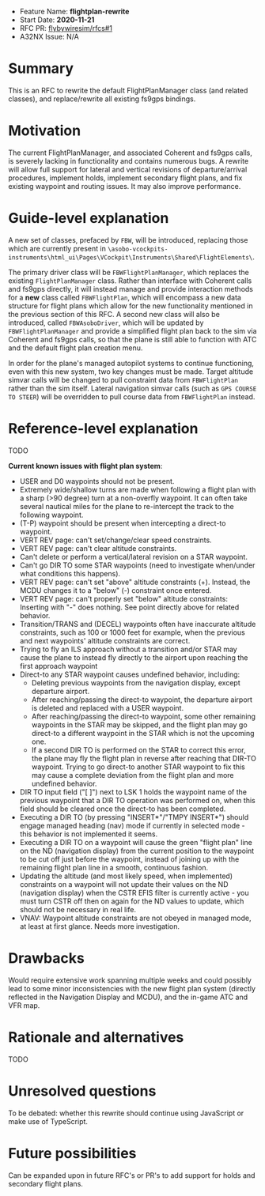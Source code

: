 - Feature Name: **flightplan-rewrite**
- Start Date: **2020-11-21**
- RFC PR: [flybywiresim/rfcs#1](https://github.com/flybywiresim/rfcs/pull/1)
- A32NX Issue: N/A

# Summary
[summary]: #summary

This is an RFC to rewrite the default FlightPlanManager class (and related classes), and replace/rewrite all existing fs9gps bindings.

# Motivation
[motivation]: #motivation

The current FlightPlanManager, and associated Coherent and fs9gps calls, is severely lacking in functionality and contains numerous bugs. A rewrite will allow full support for lateral and vertical revisions of departure/arrival procedures, implement holds, implement secondary flight plans, and fix existing waypoint and routing issues. It may also improve performance.

# Guide-level explanation
[guide-level-explanation]: #guide-level-explanation

A new set of classes, prefaced by `FBW`, will be introduced, replacing those which are currently present in `\asobo-vcockpits-instruments\html_ui\Pages\VCockpit\Instruments\Shared\FlightElements\`. 

The primary driver class will be `FBWFlightPlanManager`, which replaces the existing `FlightPlanManager` class. Rather than interface with Coherent calls and fs9gps directly, it will instead manage and provide interaction methods for a **new** class called `FBWFlightPlan`, which will encompass a new data structure for flight plans which allow for the new functionality mentioned in the previous section of this RFC. A second new class will also be introduced, called `FBWAsoboDriver`, which will be updated by `FBWFlightPlanManager` and provide a simplified flight plan back to the sim via Coherent and fs9gps calls, so that the plane is still able to function with ATC and the default flight plan creation menu.

In order for the plane's managed autopilot systems to continue functioning, even with this new system, two key changes must be made. Target altitude simvar calls will be changed to pull constraint data from `FBWFlightPlan` rather than the sim itself. Lateral navigation simvar calls (such as `GPS COURSE TO STEER`) will be overridden to pull course data from `FBWFlightPlan` instead.

# Reference-level explanation
[reference-level-explanation]: #reference-level-explanation

TODO

**Current known issues with flight plan system**:
- USER and D0 waypoints should not be present.
- Extremely wide/shallow turns are made when following a flight plan with a sharp (>90 degree) turn at a non-overfly waypoint. It can often take several nautical miles for the plane to re-intercept the track to the following waypoint.
- (T-P) waypoint should be present when intercepting a direct-to waypoint.
- VERT REV page: can't set/change/clear speed constraints.
- VERT REV page: can't clear altitude constraints.
- Can't delete or perform a vertical/lateral revision on a STAR waypoint.
- Can't go DIR TO some STAR waypoints (need to investigate when/under what conditions this happens).
- VERT REV page: can't set "above" altitude constraints (+). Instead, the MCDU changes it to a "below" (-) constraint once entered.
- VERT REV page: can't properly set "below" altitude constraints: Inserting with "-<number>" does nothing. See point directly above for related behavior.
- Transition/TRANS and (DECEL) waypoints often have inaccurate altitude constraints, such as 100 or 1000 feet for example, when the previous and next waypoints' altitude constraints are correct.
- Trying to fly an ILS approach without a transition and/or STAR may cause the plane to instead fly directly to the airport upon reaching the first approach waypoint
- Direct-to any STAR waypoint causes undefined behavior, including:
    - Deleting previous waypoints from the navigation display, except departure airport.
    - After reaching/passing the direct-to waypoint, the departure airport is deleted and replaced with a USER waypoint.
    - After reaching/passing the direct-to waypoint, some other remaining waypoints in the STAR may be skipped, and the flight plan may go direct-to a different waypoint in the STAR which is not the upcoming one.
    - If a second DIR TO is performed on the STAR to correct this error, the plane may fly the flight plan in reverse after reaching that DIR-TO waypoint. Trying to go direct-to another STAR waypoint to fix this may cause a complete deviation from the flight plan and more undefined behavior.
- DIR TO input field ("[   ]") next to LSK 1 holds the waypoint name of the previous waypoint that a DIR TO operation was performed on, when this field should be cleared once the direct-to has been completed.
- Executing a DIR TO (by pressing "INSERT*"/"TMPY INSERT*") should engage managed heading (nav) mode if currently in selected mode - this behavior is not implemented it seems.
- Executing a DIR TO on a waypoint will cause the green "flight plan" line on the ND (navigation display) from the current position to the waypoint to be cut off just before the waypoint, instead of joining up with the remaining flight plan line in a smooth, continuous fashion.
- Updating the altitude (and most likely speed, when implemented) constraints on a waypoint will not update their values on the ND (navigation display) when the CSTR EFIS filter is currently active - you must turn CSTR off then on again for the ND values to update, which should not be necessary in real life.
- VNAV: Waypoint altitude constraints are not obeyed in managed mode, at least at first glance. Needs more investigation.

# Drawbacks
[drawbacks]: #drawbacks

Would require extensive work spanning multiple weeks and could possibly lead to some minor inconsistencies with the new flight plan system (directly reflected in the Navigation Display and MCDU), and the in-game ATC and VFR map.

# Rationale and alternatives
[rationale-and-alternatives]: #rationale-and-alternatives

TODO

# Unresolved questions
[unresolved-questions]: #unresolved-questions

To be debated: whether this rewrite should continue using JavaScript or make use of TypeScript.

# Future possibilities
[future-possibilities]: #future-possibilities

Can be expanded upon in future RFC's or PR's to add support for holds and secondary flight plans.
